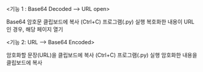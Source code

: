 <기능 1 : Base64 Decoded --> URL open>

Base64 암호문 클립보드에 복사 (Ctrl+C)
프로그램(.py) 실행
복호화한 내용이 URL인 경우, 해당 페이지 열기


<기능 2: URL --> Base64 Encoded>

암호화할 문장(URL)을 클립보드에 복사 (Ctrl+C)
프로그램(.py) 실행
암호화한 내용을 클립보드에 복사
